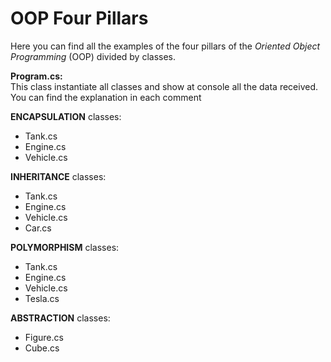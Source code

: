 # OOP Four Pillars
Here you can find all the examples of the four pillars of the <i>Oriented Object Programming</i> (OOP) divided by classes.

<b>Program.cs:</b><br>
This class instantiate all classes and show at console all the data received. You can find the explanation in each comment

<b>ENCAPSULATION</b> classes:
<ul>
  <li>Tank.cs</li>
  <li>Engine.cs</li>
  <li>Vehicle.cs</li>
</ul>

<b>INHERITANCE</b> classes:
<ul>
  <li>Tank.cs</li>
  <li>Engine.cs</li>
  <li>Vehicle.cs</li>
  <li>Car.cs</li>
</ul>

<b>POLYMORPHISM</b> classes:
<ul>
  <li>Tank.cs</li>
  <li>Engine.cs</li>
  <li>Vehicle.cs</li>
  <li>Tesla.cs</li>
</ul>

<b>ABSTRACTION</b> classes:
<ul>
  <li>Figure.cs</li>
  <li>Cube.cs</li>
</ul>
